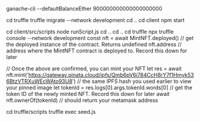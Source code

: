ganache-cli --defaultBalanceEther 900000000000000000000

cd truffle
truffle migrate --network development
cd ..
cd client
npm start

cd client/src/scripts
node runScript.js
cd ..
cd ..
cd truffle
npx truffle console --network development
const nft = await MintNFT.deployed() // get the deployed instance of the contract. Returns undefined
nft.address // address where the MintNFT contract is deployed to. Record this down for later

// Once the above are confirmed, you can mint your NFT
let res = await nft.mint('https://gateway.pinata.cloud/ipfs/Qmb6pV6i784CcH8rY7f1Hmyk536BtzVTRXuWEcWAto93U8') // the same IPFS hash you used earlier to view your pinned image
let tokenId = res.logs[0].args.tokenId.words[0] // get the token ID of the newly minted NFT. Record this down for later
await nft.ownerOf(tokenId) // should return your metamask address

cd truffle/scripts
truffle exec seed.js